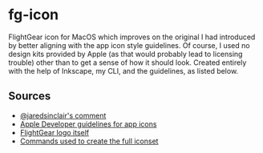 # fg-icon

FlightGear icon for MacOS which improves on the original I had introduced by better aligning with the app icon style guidelines. Of course, I used no design kits provided by Apple (as that would probably lead to licensing trouble) other than to get a sense of how it should look. Created entirely with the help of Inkscape, my CLI, and the guidelines, as listed below.

## Sources

- [@jaredsinclair's comment](https://forums.developer.apple.com/forums/thread/670578)
- [Apple Developer guidelines for app icons](https://developer.apple.com/design/human-interface-guidelines/app-icons)
- [FlightGear logo itself](https://en.wikipedia.org/wiki/File:FlightGear_Logo.svg)
- [Commands used to create the full iconset](https://stackoverflow.com/questions/12306223/how-to-manually-create-icns-files-using-iconutil)
